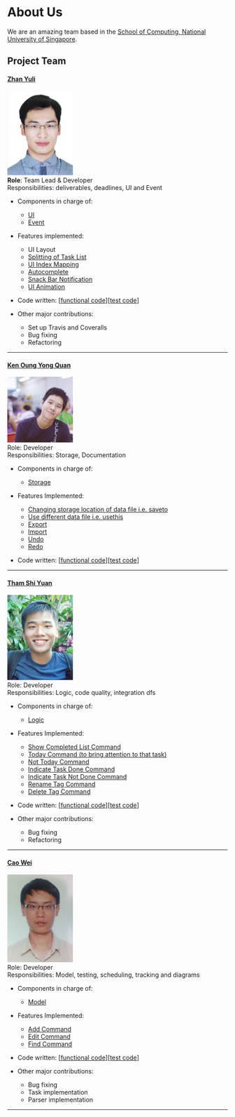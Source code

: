 # About Us

We are an amazing team based in the [School of Computing, National University of Singapore](http://www.comp.nus.edu.sg).

## Project Team

#### [Zhan Yuli](https://github.com/senyuuri) <br>
<img src="images/senyuuri.jpg" width="150"><br>
**Role**: Team Lead & Developer <br>
Responsibilities: deliverables, deadlines, UI and Event

* Components in charge of:
   * [UI](https://github.com/CS2103JAN2017-T09-B1/main/blob/master/docs/DeveloperGuide.md#32-ui)
   * [Event](https://github.com/CS2103JAN2017-T09-B1/main/blob/master/docs/DeveloperGuide.md#36-event-driven-design)

* Features implemented:
   * UI Layout
   * [Splitting of Task List](https://github.com/CS2103JAN2017-T09-B1/main/blob/develop/docs/DeveloperGuide.md#431-splitting-of-task-list)
   * [UI Index Mapping](https://github.com/CS2103JAN2017-T09-B1/main/blob/develop/docs/DeveloperGuide.md#432-mapping-between-ui-indextask-id-and-absolute-index)
   * [Autocomplete](https://github.com/CS2103JAN2017-T09-B1/main/blob/develop/docs/DeveloperGuide.md#433-autocomplete)
   * [Snack Bar Notification](https://github.com/CS2103JAN2017-T09-B1/main/blob/develop/docs/DeveloperGuide.md#434-snack-bar-notification)
   * [UI Animation](https://github.com/CS2103JAN2017-T09-B1/main/blob/develop/docs/DeveloperGuide.md#436-ui-animation)
   
* Code written: [[functional code](https://github.com/CS2103JAN2017-T09-B1/main/blob/master/collated/main/A0144315N.md)][[test code](https://github.com/CS2103JAN2017-T09-B1/main/tree/master/collated/test/A0144315N.md)]
* Other major contributions:
  * Set up Travis and Coveralls
  * Bug fixing
  * Refactoring

-----

#### [Ken Oung Yong Quan](https://github.com/kenoung)
<img src="images/kenoung.jpg" width="150"><br>
Role: Developer <br>
Responsibilities: Storage, Documentation

* Components in charge of:
  * [Storage](https://github.com/CS2103JAN2017-T09-B1/main/blob/master/docs/DeveloperGuide.md#35-storage)

* Features Implemented:
  * [Changing storage location of data file i.e. saveto](../docs/UserGuide.md#361-change-storage-location)
  * [Use different data file i.e. usethis](../docs/UserGuide.md#362-load-different-data-file)
  * [Export](../docs/UserGuide.md#363-export-file)
  * [Import](../docs/UserGuide.md#364-import-file)
  * [Undo](../docs/UserGuide.md#351-undo-command)
  * [Redo](../docs/UserGuide.md#352-redo-command)

* Code written: [[functional code](https://github.com/CS2103JAN2017-T09-B1/main/blob/master/collated/main/A0139388M.md)][[test code](https://github.com/CS2103JAN2017-T09-B1/main/tree/master/collated/test/A0139388M.md)]

-----

#### [Tham Shi Yuan](http://github.com/thamsy)
<img src="images/thamsy.jpg" width="150"><br>
Role: Developer<br>
Responsibilities: Logic, code quality, integration dfs

* Components in charge of:
  * [Logic](https://github.com/CS2103JAN2017-T09-B1/main/blob/master/docs/DeveloperGuide.md#33-logic)

* Features Implemented:
  * [Show Completed List Command](../docs/UserGuide.md#324-listing-all-completed-tasks)
  * [Today Command (to bring attention to that task)](../docs/UserGuide.md#331-marking-a-task-as-today)
  * [Not Today Command](../docs/UserGuide.md#332-marking-a-task-as-not-today)
  * [Indicate Task Done Command](../docs/UserGuide.md#333-marking-a-task-as-done)
  * [Indicate Task Not Done Command](../docs/UserGuide.md#334-marking-a-task-as-not-done)
  * [Rename Tag Command](../docs/UserGuide.md#341-renaming-tag)
  * [Delete Tag Command](../docs/UserGuide.md#342-deleting-tag)

* Code written: [[functional code](https://github.com/CS2103JAN2017-T09-B1/main/blob/master/collated/main/A0093999Y.md)][[test code](https://github.com/CS2103JAN2017-T09-B1/main/tree/master/collated/test/A0093999Y.md)]

* Other major contributions:
  * Bug fixing
  * Refactoring
-----

#### [Cao Wei](https://github.com/LoneGunman001)
<img src="images/LoneGunman001.jpg" width="150"><br>
Role: Developer <br>
Responsibilities: Model, testing, scheduling, tracking and diagrams

* Components in charge of:
  * [Model](https://github.com/CS2103JAN2017-T09-B1/main/blob/master/docs/DeveloperGuide.md#34-model)

* Features Implemented:
  * [Add Command](../docs/UserGuide.md#31-adding-tasks)
  * [Edit Command](../docs/UserGuide.md#335-editing-a-task)
  * [Find Command](../docs/UserGuide.md#321-finding-tasks-by-keyword)

* Code written: [[functional code](https://github.com/CS2103JAN2017-T09-B1/main/blob/master/collated/main/A0144422R.md)][[test code](https://github.com/CS2103JAN2017-T09-B1/main/tree/master/collated/test/A0144422R.md)]

* Other major contributions:
  * Bug fixing
  * Task implementation
  * Parser implementation

-----
